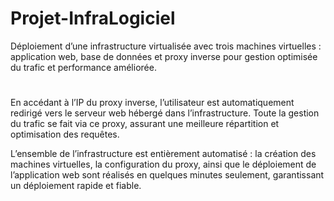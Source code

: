 # Projet-InfraLogiciel
Déploiement d’une infrastructure virtualisée avec trois machines virtuelles : application web, base de données et proxy inverse pour gestion optimisée du trafic et performance améliorée.

#
En accédant à l’IP du proxy inverse, l’utilisateur est automatiquement redirigé vers le serveur web hébergé dans l’infrastructure. Toute la gestion du trafic se fait via ce proxy, assurant une meilleure répartition et optimisation des requêtes.

L’ensemble de l’infrastructure est entièrement automatisé : la création des machines virtuelles, la configuration du proxy, ainsi que le déploiement de l’application web sont réalisés en quelques minutes seulement, garantissant un déploiement rapide et fiable.
